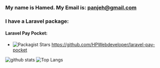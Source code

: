 ### My name is Hamed. My Email is: panjeh@gmail.com

<!--
**HPWebdeveloper/HPWebdeveloper** is a ✨ _special_ ✨ repository because its `README.md` (this file) appears on your GitHub profile.

Here are some ideas to get you started:

- 🔭 I’m currently working on ...
- 🌱 I’m currently learning ...
- 👯 I’m looking to collaborate on ...
- 🤔 I’m looking for help with ...
- 💬 Ask me about ...
- 📫 How to reach me: ...
- 😄 Pronouns: ...
- ⚡ Fun fact: ...
-->


### I have a Laravel package:

#### Laravel Pay Pocket:
 - <img alt="Packagist Stars" src="https://img.shields.io/packagist/stars/HPWebdeveloper/laravel-pay-pocket"> <a href="[https://github.com/HPWebdeveloper/laravel-pay-pocket](https://github.com/HPWebdeveloper/laravel-pay-pocket)https://github.com/HPWebdeveloper/laravel-pay-pocket">  https://github.com/HPWebdeveloper/laravel-pay-pocket


![github stats](https://github-readme-stats.vercel.app/api?username=HPWebdeveloper)
![Top Langs](https://github-readme-stats.vercel.app/api/top-langs/?username=HPWebdeveloper&layout=compact)
